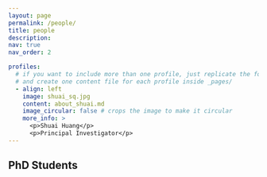 ```yaml
---
layout: page
permalink: /people/
title: people
description:
nav: true
nav_order: 2

profiles:
  # if you want to include more than one profile, just replicate the following block
  # and create one content file for each profile inside _pages/
  - align: left
    image: shuai_sq.jpg
    content: about_shuai.md
    image_circular: false # crops the image to make it circular
    more_info: >
      <p>Shuai Huang</p>
      <p>Principal Investigator</p>
---
```

## PhD Students
